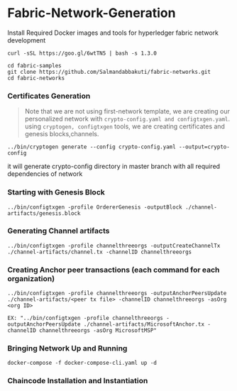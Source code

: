 # Fabric-Network-Generation

Install Required Docker images and tools for hyperledger fabric network development

```
curl -sSL https://goo.gl/6wtTN5 | bash -s 1.3.0
```

```
cd fabric-samples
git clone https://github.com/Salmandabbakuti/fabric-networks.git
cd fabric-networks
```

### Certificates Generation

>Note that we are not using first-network template, we are creating our personalized network with ```crypto-config.yaml and configtxgen.yaml```. using ```cryptogen, configtxgen``` tools, we are creating certificates and genesis blocks,channels.

```
../bin/cryptogen generate --config crypto-config.yaml --output=crypto-config

```
it will generate crypto-config directory in master branch with all required dependencies of network

### Starting with Genesis Block

```
../bin/configtxgen -profile OrdererGenesis -outputBlock ./channel-artifacts/genesis.block

```
### Generating Channel artifacts
```
../bin/configtxgen -profile channelthreeorgs -outputCreateChannelTx ./channel-artifacts/channel.tx -channelID channelthreeorgs
```

### Creating Anchor peer transactions (each command for each organization)

```
../bin/configtxgen -profile channelthreeorgs -outputAnchorPeersUpdate ./channel-artifacts/<peer tx file> -channelID channelthreeorgs -asOrg <org ID>

EX: "../bin/configtxgen -profile channelthreeorgs -outputAnchorPeersUpdate ./channel-artifacts/MicrosoftAnchor.tx -channelID channelthreeorgs -asOrg MicrosoftMSP"
```

### Bringing Network Up and Running

```
docker-compose -f docker-compose-cli.yaml up -d
```

### Chaincode Installation and Instantiation

